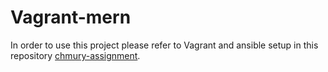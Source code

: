 # Vagrant-mern

In order to use this project please refer to Vagrant and ansible setup in this repository [chmury-assignment](https://github.com/Wawrzynn/chmury-assignment).
